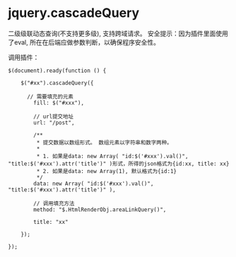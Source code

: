 jquery.cascadeQuery
===================

二级级联动态查询(不支持更多级), 支持跨域请求。
安全提示：因为插件里面使用了eval, 所在在后端应做参数判断，以确保程序安全性。

调用插件：

	$(document).ready(function () {
	
		$("#xx").cascadeQuery({
		
		  // 需要填充的元素
			fill: $("#xxx"),
			
			// url提交地址
			url: "/post",
			
			/** 
			 * 提交数据以数组形式。 数组元素以字符串和数字两种。
			 *
			 * 1. 如果是data: new Array( "id:$('#xxx').val()", "title:$('#xxx').attr('title')" )形式，所得的json格式为{id:xx, title: xx}
			 * 2. 如果是data: new Array(1), 默认格式为{id:1}
			 */
			data: new Array( "id:$('#xxx').val()", "title:$('#xxx').attr('title')" ),
			
			// 调用填充方法
			method: "$.HtmlRenderObj.areaLinkQuery()",
			
			title: "xx"
			
		});
		
	});
